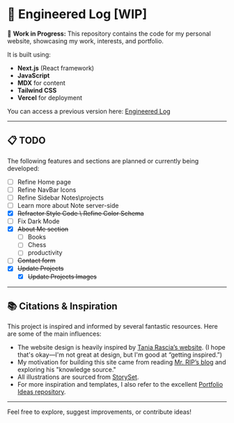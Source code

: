 # :floppy_disk: Engineered Log [WIP]

:construction: **Work in Progress:**   This repository contains the code for my personal website, showcasing my work, interests, and portfolio.


It is built using:

- **Next.js** (React framework)
- **JavaScript**
- **MDX** for content
- **Tailwind CSS**
- **Vercel** for deployment


You can access a previous version here: [Engineered Log](https://engineeredlog.vercel.app/)

---

## :clipboard: TODO

The following features and sections are planned or currently being developed:

- [ ] Refine Home page
- [ ] Refine NavBar Icons
- [ ] Refine Sidebar Notes\projects
- [ ] Learn more about Note server-side
- [x] ~~Refractor Style Code \ Refine Color Schema~~
- [ ] Fix Dark Mode  
- [x] ~~About Me section~~
  - [ ] Books  
  - [ ] Chess  
  - [ ] productivity  
- [ ] ~~Contact form~~  
- [x] ~~Update Projects~~
  - [x] ~~Update Projects Images~~

---

## :books: Citations & Inspiration

This project is inspired and informed by several fantastic resources. Here are some of the main influences:

- The website design is heavily inspired by [Tania Rascia’s website](https://www.taniarascia.com/). (I hope that's okay—I'm not great at design, but I'm good at “getting inspired.”)
- My motivation for building this site came from reading [Mr. RIP’s blog](https://retireinprogress.com/) and exploring his "knowledge source."
- All illustrations are sourced from [StorySet](https://storyset.com).
- For more inspiration and templates, I also refer to the excellent [Portfolio Ideas repository](https://github.com/Evavic44/portfolio-ideas).

---

Feel free to explore, suggest improvements, or contribute ideas!
